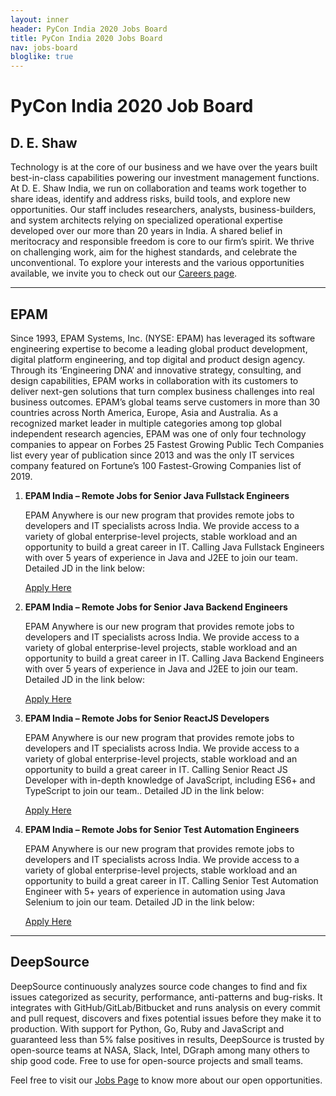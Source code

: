 ```yaml
---
layout: inner
header: PyCon India 2020 Jobs Board
title: PyCon India 2020 Jobs Board
nav: jobs-board
bloglike: true
---
```


# PyCon India 2020 Job Board



## D. E. Shaw

Technology is at the core of our business and we have over the years built
best-in-class capabilities powering our investment management functions.  At D.
E. Shaw India, we run on collaboration and teams work together to share ideas,
identify and address risks, build tools, and explore new opportunities. Our
staff includes researchers, analysts, business-builders, and system architects
relying on specialized operational expertise developed over our more than 20
years in India.  A shared belief in meritocracy and responsible freedom is core
to our firm’s spirit. We thrive on challenging work, aim for the highest
standards, and celebrate the unconventional.  To explore your interests and the
various opportunities available, we invite you to check out our [Careers
page](https://www.deshawindia.com/careers/work-with-us).

<hr>

## EPAM

Since 1993, EPAM Systems, Inc. (NYSE: EPAM) has leveraged its software engineering expertise to become a leading global product development, digital platform engineering, and top digital and product design agency. Through its ‘Engineering DNA’ and innovative strategy, consulting, and design capabilities, EPAM works in collaboration with its customers to deliver next-gen solutions that turn complex business challenges into real business outcomes. EPAM’s global teams serve customers in more than 30 countries across North America, Europe, Asia and Australia. As a recognized market leader in multiple categories among top global independent research agencies, EPAM was one of only four technology companies to appear on Forbes 25 Fastest Growing Public Tech Companies list every year of publication since 2013 and was the only IT services company featured on Fortune’s 100 Fastest-Growing Companies list of 2019.

1.  **EPAM India – Remote Jobs for Senior Java Fullstack Engineers**

    EPAM Anywhere is our new program that provides remote jobs to developers and IT
    specialists across India. We provide access to a variety of global
    enterprise-level projects, stable workload and an opportunity to build a great
    career in IT. Calling Java Fullstack Engineers with over 5 years of experience
    in Java and J2EE to join our team. Detailed JD in the link below:

    [Apply Here](https://anywhere.epam.com/jobs/bltc09bf02f82507e23)

2.  **EPAM India – Remote Jobs for Senior Java Backend Engineers**

    EPAM Anywhere is our new program that provides remote jobs to developers and IT
    specialists across India. We provide access to a variety of global
    enterprise-level projects, stable workload and an opportunity to build a great
    career in IT. Calling Java Backend Engineers with over 5 years of experience in
    Java and J2EE to join our team. Detailed JD in the link below:

    [Apply Here](https://anywhere.epam.com/jobs/blt39ce30fd7211705c)

3.  **EPAM India – Remote Jobs for Senior ReactJS Developers**

    EPAM Anywhere is our new program that provides remote jobs to developers and IT
    specialists across India. We provide access to a variety of global
    enterprise-level projects, stable workload and an opportunity to build a great
    career in IT. Calling Senior React JS Developer with in-depth knowledge of
    JavaScript, including ES6+ and TypeScript to join our team.. Detailed JD in the
    link below:

    [Apply Here](https://anywhere.epam.com/jobs/bltc8474ad19a158729)


4.  **EPAM India – Remote Jobs for Senior Test Automation Engineers**

    EPAM Anywhere is our new program that provides remote jobs to developers and IT
    specialists across India. We provide access to a variety of global
    enterprise-level projects, stable workload and an opportunity to build a great
    career in IT. Calling Senior Test Automation Engineer with 5+ years of
    experience in automation using Java Selenium to join our team. Detailed JD in
    the link below:

    [Apply Here](https://anywhere.epam.com/jobs/blt6e29bb435f9bd0af)

<hr>

## DeepSource

DeepSource continuously analyzes source code changes to find and fix issues
categorized as security, performance, anti-patterns and bug-risks. It
integrates with GitHub/GitLab/Bitbucket and runs analysis on every commit and
pull request, discovers and fixes potential issues before they make it to
production. With support for Python, Go, Ruby and JavaScript and guaranteed
less than 5% false positives in results, DeepSource is trusted by open-source
teams at NASA, Slack, Intel, DGraph among many others to ship good code. Free
to use for open-source projects and small teams.

Feel free to visit our [Jobs Page](https://deepsource.io/jobs/) to know more
about our open opportunities.
